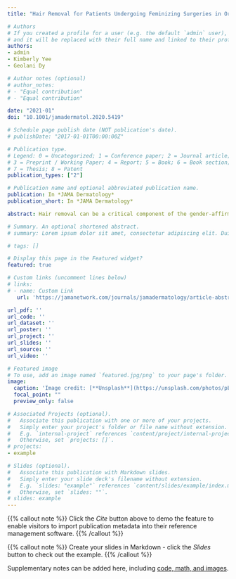 ```yaml
---
title: "Hair Removal for Patients Undergoing Feminizing Surgeries in Oregon’s Medicaid Program"

# Authors
# If you created a profile for a user (e.g. the default `admin` user), write the username (folder name) here 
# and it will be replaced with their full name and linked to their profile.
authors:
- admin
- Kimberly Yee
- Geolani Dy

# Author notes (optional)
# author_notes:
# - "Equal contribution"
# - "Equal contribution"

date: "2021-01"
doi: "10.1001/jamadermatol.2020.5419"

# Schedule page publish date (NOT publication's date).
# publishDate: "2017-01-01T00:00:00Z"

# Publication type.
# Legend: 0 = Uncategorized; 1 = Conference paper; 2 = Journal article;
# 3 = Preprint / Working Paper; 4 = Report; 5 = Book; 6 = Book section;
# 7 = Thesis; 8 = Patent
publication_types: ["2"]

# Publication name and optional abbreviated publication name.
publication: In *JAMA Dermatology*
publication_short: In *JAMA Dermatology*

abstract: Hair removal can be a critical component of the gender-affirmation process for transgender patients and is often required before vaginoplasty or phalloplasty to prevent postoperative complications.1 In 2015, Oregon was one of the first of 22 states (plus Washington, DC and Puerto Rico) to cover gender-affirming surgeries in their Medicaid program.2 As of January 2020, Oregon is 1 of 6 states covering hair removal (electrolysis in October 2015 and laser procedures in October 2016) as part of presurgical preparation for genital or chest surgeries.3,4 Oregon’s plan covers these services without cost-sharing and requires procedures to be performed by board-certified dermatologists or other health care professionals licensed to perform hair removal.5 Little is known about use of electrolysis hair removal (EHR) and laser hair removal (LHR) once covered. This study describes hair removal for transgender individuals assigned male sex at birth (MSAB) in Oregon’s Medicaid program from 2015 to 2018.

# Summary. An optional shortened abstract.
# summary: Lorem ipsum dolor sit amet, consectetur adipiscing elit. Duis posuere tellus ac convallis placerat. Proin tincidunt magna sed ex sollicitudin condimentum.

# tags: []

# Display this page in the Featured widget?
featured: true

# Custom links (uncomment lines below)
# links:
# - name: Custom Link
   url: 'https://jamanetwork.com/journals/jamadermatology/article-abstract/2775570'

url_pdf: ''
url_code: ''
url_dataset: ''
url_poster: ''
url_project: ''
url_slides: ''
url_source: ''
url_video: ''

# Featured image
# To use, add an image named `featured.jpg/png` to your page's folder. 
image:
  caption: 'Image credit: [**Unsplash**](https://unsplash.com/photos/pLCdAaMFLTE)'
  focal_point: ""
  preview_only: false

# Associated Projects (optional).
#   Associate this publication with one or more of your projects.
#   Simply enter your project's folder or file name without extension.
#   E.g. `internal-project` references `content/project/internal-project/index.md`.
#   Otherwise, set `projects: []`.
# projects:
- example

# Slides (optional).
#   Associate this publication with Markdown slides.
#   Simply enter your slide deck's filename without extension.
#   E.g. `slides: "example"` references `content/slides/example/index.md`.
#   Otherwise, set `slides: ""`.
# slides: example
---
```


{{% callout note %}}
Click the *Cite* button above to demo the feature to enable visitors to import publication metadata into their reference management software.
{{% /callout %}}

{{% callout note %}}
Create your slides in Markdown - click the *Slides* button to check out the example.
{{% /callout %}}

Supplementary notes can be added here, including [code, math, and images](https://wowchemy.com/docs/writing-markdown-latex/).
